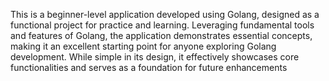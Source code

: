 This is a beginner-level application developed using Golang, designed as a functional project for practice and learning.
Leveraging fundamental tools and features of Golang, the application demonstrates essential concepts, making it an excellent starting point for anyone exploring Golang development.
While simple in its design, it effectively showcases core functionalities and serves as a foundation for future enhancements
